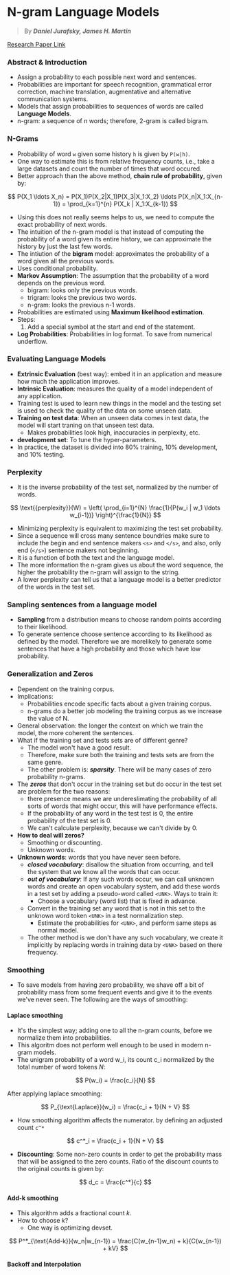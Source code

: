 # N-gram Language Models

> By ***Daniel Jurafsky, James H. Martin***

[Research Paper Link](https://web.stanford.edu/~jurafsky/slp3/3.pdf)

### Abstract & Introduction
- Assign a probability to each possible next word and sentences.
- Probabilities are important for speech recognition, grammatical error correction, machine translation, augmentative and alternative communication systems.
- Models that assign probabilities to sequences of words are called **Language Models**.
- n-gram: a sequence of n words; therefore, 2-gram is called bigram.

### N-Grams
- Probability of word `w` given some history `h` is given by `P(w|h)`.
- One way to estimate this is from relative frequency counts, i.e., take a large datasets and count the number of times that word occured.
- Better approach than the above method, **chain rule of probability**, given by:

$$
P(X_1 \ldots X_n) = P(X_1)P(X_2|X_1)P(X_3|X_1:X_2) \ldots P(X_n|X_1:X_{n-1})
 = \prod_{k=1}^{n} P(X_k | X_1:X_{k-1})
$$

- Using this does not really seems helps to us, we need to compute the exact probability of next words.
- The intuition of the n-gram model is that instead of computing the probability of
a word given its entire history, we can approximate the history by just the last few
words.
- The intiution of the **bigram** model: approximates the probability of a word given all the previous words.
- Uses conditional probability.
- **Markov Assumption**: The assumption that the probability of a word depends on the previous word.
    - bigram: looks only the previous words.
    - trigram: looks the previous two words.
    - n-gram: looks the previous n-1 words.
- Probabilities are estimated using **Maximum likelihood estimation**.
- Steps:
    1. Add a special symbol at the start and end of the statement.
- **Log Probabilities**: Probabilities in log format. To save from numerical underflow.

### Evaluating Language Models
- **Extrinsic Evaluation** (best way): embed it in an application and measure how much the application improves.
- **Intrinsic Evaluation**: measures the quality of a model independent of any application.
- Training test is used to learn new things in the model and the testing set is used to check the quality of the data on some unseen data.
- **Training on test data**: When an unseen data comes in test data, the model will start traning on that unseen test data.
    - Makes probabilities look high, inaccuracies in perplexity, etc.
- **development set**: To tune the hyper-parameters.
- In practice, the dataset is divided into 80% training, 10% development, and 10% testing.

### Perplexity
- It is the inverse probability of the test set, normalized by the number of words.

$$
\text{{perplexity}}(W) = \left( \prod_{i=1}^{N} \frac{1}{P(w_i | w_1 \ldots w_{i-1})} \right)^{\frac{1}{N}}
$$

- Minimizing perplexity is equivalent to maximizing the test set probability.
- Since a sequence will cross many sentence boundries make sure to include the begin and end sentence makers `<s>` and `</s>`, and also, only end (`</s>`) sentence makers not beginning.
- It is a function of both the text and the language model.
- The more information the n-gram gives us about the word sequence, the higher the probability the n-gram will assign to the string.
- A lower perplexity can tell us that a language model is a better predictor of the words in the test set.

### Sampling sentences from a language model
- **Sampling** from a distribution means to choose random points according to their likelihood.
- To generate sentence choose sentence according to its likelihood as defined by the model. Therefore we are morelikely to generate some sentences that have a high probability and those which have low probability.

### Generalization and Zeros
- Dependent on the training corpus.
- Implications:
    - Probabilities encode specific facts about a given training corpus.
    - n-grams do a better job modeling the training corpus as we increase the value of N.
- General observation: the longer the context on which we train the model, the more coherent the sentences.
- What if the training set and tests sets are of different genre?
    - The model won't have a good result.
    - Therefore, make sure both the training and tests sets are from the same genre.
    - The other problem is: ***sparsity***. There will be many cases of zero probability n-grams.
- The ***zeros*** that don't occur in the training set but do occur in the test set are problem for the two reasons:
    - there presence means we are undereslimating the probability of all sorts of words that might occur, this will have performance effects.
    - If the probability of any word in the test test is 0, the entire probability of the test set is 0.
    - We can't calculate perplexity, because we can't divide by 0.
- **How to deal will zeros?**
    - Smoothing or discounting.
    - Unknown words.
- **Unknown words**: words that you have never seen before.
    - ***closed vocabulary***: disallow the situation from occurring, and tell the system that we know all the words that can occur.
    - ***out of vocabulary***: If any such words occur, we can call unknown words and create an open vocabulary system, and add these words in a test set by adding a pseudo-word called `<UNK>`. Ways to train it:
        - Choose a vocabulary (word list) that is fixed in advance.
	- Convert in the training set any word that is not in this set to the unknown word token `<UNK>` in a test normalization step.
        - Estimate the probabilities for `<UNK>`, and perform same steps as normal model.
    - The other method is we don't have any such vocabulary, we create it implicitly by replacing words in training data by `<UNK>` based on there frequency.

### Smoothing
- To save models from having zero probability, we shave off a bit of probability mass from some frequent events and give it to the events we've never seen. The following are the ways of smoothing:

#### Laplace smoothing
- It's the simplest way; adding one to all the n-gram counts, before we normalize them into probabilities.
- This algoritm does not perform well enough to be used in modern n-gram models.
- The unigram probability of a word w_i, its count c_i normalized by the total number of word tokens *N*:

$$
P(w_i) = \frac{c_i}{N}
$$

After applying laplace smoothing:

$$
P_{\text{Laplace}}(w_i) = \frac{c_i + 1}{N + V}
$$

- How smoothing algorithm affects the numerator. by defining an adjusted count `c^*`

$$
c^*_i = \frac{c_i + 1}{N + V}
$$

- **Discounting**: Some non-zero counts in order to get the probability mass that will be assigned to the zero counts. Ratio of the discount counts to the original counts is given by:

$$
d_c = \frac{c^*}{c}
$$

#### Add-k smoothing
- This algorithm adds a fractional count *k*.
- How to choose *k*?
   - One way is optimizing devset.

$$
P^*_{\text{Add-k}}(w_n|w_{n-1}) = \frac{C(w_{n-1}w_n) + k}{C(w_{n-1}) + kV}
$$

#### Backoff and Interpolation  
